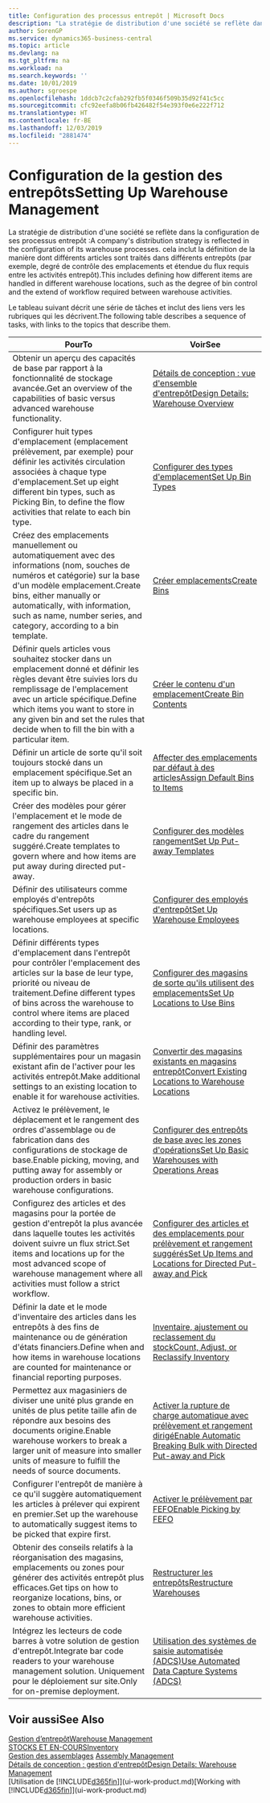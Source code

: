 ```yaml
---
title: Configuration des processus entrepôt | Microsoft Docs
description: "La stratégie de distribution d'une société se reflète dans la configuration de ses processus entrepôt : cela inclut la définition de la manière dont différents articles sont traités dans différents entrepôts (par exemple, degré de contrôle des emplacements et étendue du flux requis entre les activités entrepôt)."
author: SorenGP
ms.service: dynamics365-business-central
ms.topic: article
ms.devlang: na
ms.tgt_pltfrm: na
ms.workload: na
ms.search.keywords: ''
ms.date: 10/01/2019
ms.author: sgroespe
ms.openlocfilehash: 1ddcb7c2cfab292fb5f0346f509b35d92f41c5cc
ms.sourcegitcommit: cfc92eefa8b06fb426482f54e393f0e6e222f712
ms.translationtype: HT
ms.contentlocale: fr-BE
ms.lasthandoff: 12/03/2019
ms.locfileid: "2881474"
---
```

# <a name="setting-up-warehouse-management"></a><span data-ttu-id="36e29-104">Configuration de la gestion des entrepôts</span><span class="sxs-lookup"><span data-stu-id="36e29-104">Setting Up Warehouse Management</span></span>
<span data-ttu-id="36e29-105">La stratégie de distribution d'une société se reflète dans la configuration de ses processus entrepôt :</span><span class="sxs-lookup"><span data-stu-id="36e29-105">A company's distribution strategy is reflected in the configuration of its warehouse processes.</span></span> <span data-ttu-id="36e29-106">cela inclut la définition de la manière dont différents articles sont traités dans différents entrepôts (par exemple, degré de contrôle des emplacements et étendue du flux requis entre les activités entrepôt).</span><span class="sxs-lookup"><span data-stu-id="36e29-106">This includes defining how different items are handled in different warehouse locations, such as the degree of bin control and the extend of workflow required between warehouse activities.</span></span>  

 <span data-ttu-id="36e29-107">Le tableau suivant décrit une série de tâches et inclut des liens vers les rubriques qui les décrivent.</span><span class="sxs-lookup"><span data-stu-id="36e29-107">The following table describes a sequence of tasks, with links to the topics that describe them.</span></span>   

|<span data-ttu-id="36e29-108">**Pour**</span><span class="sxs-lookup"><span data-stu-id="36e29-108">**To**</span></span>|<span data-ttu-id="36e29-109">**Voir**</span><span class="sxs-lookup"><span data-stu-id="36e29-109">**See**</span></span>|  
|------------|-------------|  
|<span data-ttu-id="36e29-110">Obtenir un aperçu des capacités de base par rapport à la fonctionnalité de stockage avancée.</span><span class="sxs-lookup"><span data-stu-id="36e29-110">Get an overview of the capabilities of basic versus advanced warehouse functionality.</span></span>|[<span data-ttu-id="36e29-111">Détails de conception : vue d'ensemble d'entrepôt</span><span class="sxs-lookup"><span data-stu-id="36e29-111">Design Details: Warehouse Overview</span></span>](design-details-warehouse-overview.md)|  
|<span data-ttu-id="36e29-112">Configurer huit types d'emplacement (emplacement prélèvement, par exemple) pour définir les activités circulation associées à chaque type d'emplacement.</span><span class="sxs-lookup"><span data-stu-id="36e29-112">Set up eight different bin types, such as Picking Bin, to define the flow activities that relate to each bin type.</span></span>|[<span data-ttu-id="36e29-113">Configurer des types d'emplacement</span><span class="sxs-lookup"><span data-stu-id="36e29-113">Set Up Bin Types</span></span>](warehouse-how-to-set-up-bin-types.md)|  
|<span data-ttu-id="36e29-114">Créez des emplacements manuellement ou automatiquement avec des informations (nom, souches de numéros et catégorie) sur la base d'un modèle emplacement.</span><span class="sxs-lookup"><span data-stu-id="36e29-114">Create bins, either manually or automatically, with information, such as name, number series, and category, according to a bin template.</span></span>|[<span data-ttu-id="36e29-115">Créer emplacements</span><span class="sxs-lookup"><span data-stu-id="36e29-115">Create Bins</span></span>](warehouse-how-to-create-individual-bins.md)|  
|<span data-ttu-id="36e29-116">Définir quels articles vous souhaitez stocker dans un emplacement donné et définir les règles devant être suivies lors du remplissage de l'emplacement avec un article spécifique.</span><span class="sxs-lookup"><span data-stu-id="36e29-116">Define which items you want to store in any given bin and set the rules that decide when to fill the bin with a particular item.</span></span>|[<span data-ttu-id="36e29-117">Créer le contenu d'un emplacement</span><span class="sxs-lookup"><span data-stu-id="36e29-117">Create Bin Contents</span></span>](warehouse-how-to-set-up-bin-contents.md)|  
|<span data-ttu-id="36e29-118">Définir un article de sorte qu'il soit toujours stocké dans un emplacement spécifique.</span><span class="sxs-lookup"><span data-stu-id="36e29-118">Set an item up to always be placed in a specific bin.</span></span>|[<span data-ttu-id="36e29-119">Affecter des emplacements par défaut à des articles</span><span class="sxs-lookup"><span data-stu-id="36e29-119">Assign Default Bins to Items</span></span>](warehouse-how-to-assign-default-bins-to-items.md)|
|<span data-ttu-id="36e29-120">Créer des modèles pour gérer l'emplacement et le mode de rangement des articles dans le cadre du rangement suggéré.</span><span class="sxs-lookup"><span data-stu-id="36e29-120">Create templates to govern where and how items are put away during directed put-away.</span></span>|[<span data-ttu-id="36e29-121">Configurer des modèles rangement</span><span class="sxs-lookup"><span data-stu-id="36e29-121">Set Up Put-away Templates</span></span>](warehouse-how-to-set-up-put-away-templates.md)|
|<span data-ttu-id="36e29-122">Définir des utilisateurs comme employés d'entrepôts spécifiques.</span><span class="sxs-lookup"><span data-stu-id="36e29-122">Set users up as warehouse employees at specific locations.</span></span>|[<span data-ttu-id="36e29-123">Configurer des employés d'entrepôt</span><span class="sxs-lookup"><span data-stu-id="36e29-123">Set Up Warehouse Employees</span></span>](warehouse-how-to-set-up-warehouse-employees.md)|
|<span data-ttu-id="36e29-124">Définir différents types d'emplacement dans l'entrepôt pour contrôler l'emplacement des articles sur la base de leur type, priorité ou niveau de traitement.</span><span class="sxs-lookup"><span data-stu-id="36e29-124">Define different types of bins across the warehouse to control where items are placed according to their type, rank, or handling level.</span></span>|[<span data-ttu-id="36e29-125">Configurer des magasins de sorte qu'ils utilisent des emplacements</span><span class="sxs-lookup"><span data-stu-id="36e29-125">Set Up Locations to Use Bins</span></span>](warehouse-how-to-set-up-locations-to-use-bins.md)|
|<span data-ttu-id="36e29-126">Définir des paramètres supplémentaires pour un magasin existant afin de l'activer pour les activités entrepôt.</span><span class="sxs-lookup"><span data-stu-id="36e29-126">Make additional settings to an existing location to enable it for warehouse activities.</span></span>|[<span data-ttu-id="36e29-127">Convertir des magasins existants en magasins entrepôt</span><span class="sxs-lookup"><span data-stu-id="36e29-127">Convert Existing Locations to Warehouse Locations</span></span>](warehouse-how-to-convert-existing-locations-to-warehouse-locations.md)|
|<span data-ttu-id="36e29-128">Activez le prélèvement, le déplacement et le rangement des ordres d'assemblage ou de fabrication dans des configurations de stockage de base.</span><span class="sxs-lookup"><span data-stu-id="36e29-128">Enable picking, moving, and putting away for assembly or production orders in basic warehouse configurations.</span></span>|[<span data-ttu-id="36e29-129">Configurer des entrepôts de base avec les zones d'opérations</span><span class="sxs-lookup"><span data-stu-id="36e29-129">Set Up Basic Warehouses with Operations Areas</span></span>](warehouse-how-to-set-up-basic-warehouses-with-operations-areas.md)|  
|<span data-ttu-id="36e29-130">Configurez des articles et des magasins pour la portée de gestion d'entrepôt la plus avancée dans laquelle toutes les activités doivent suivre un flux strict.</span><span class="sxs-lookup"><span data-stu-id="36e29-130">Set items and locations up for the most advanced scope of warehouse management where all activities must follow a strict workflow.</span></span>|[<span data-ttu-id="36e29-131">Configurer des articles et des emplacements pour prélèvement et rangement suggérés</span><span class="sxs-lookup"><span data-stu-id="36e29-131">Set Up Items and Locations for Directed Put-away and Pick</span></span>](warehouse-how-to-set-up-items-for-directed-put-away-and-pick.md)|  
|<span data-ttu-id="36e29-132">Définir la date et le mode d'inventaire des articles dans les entrepôts à des fins de maintenance ou de génération d'états financiers.</span><span class="sxs-lookup"><span data-stu-id="36e29-132">Define when and how items in warehouse locations are counted for maintenance or financial reporting purposes.</span></span>|[<span data-ttu-id="36e29-133">Inventaire, ajustement ou reclassement du stock</span><span class="sxs-lookup"><span data-stu-id="36e29-133">Count, Adjust, or Reclassify Inventory</span></span>](inventory-how-count-adjust-reclassify.md)|
|<span data-ttu-id="36e29-134">Permettez aux magasiniers de diviser une unité plus grande en unités de plus petite taille afin de répondre aux besoins des documents origine.</span><span class="sxs-lookup"><span data-stu-id="36e29-134">Enable warehouse workers to break a larger unit of measure into smaller units of measure to fulfill the needs of source documents.</span></span>|[<span data-ttu-id="36e29-135">Activer la rupture de charge automatique avec prélèvement et rangement dirigé</span><span class="sxs-lookup"><span data-stu-id="36e29-135">Enable Automatic Breaking Bulk with Directed Put-away and Pick</span></span>](warehouse-enable-automatic-breaking-bulk-with-directed-put-away-and-pick.md)|  
|<span data-ttu-id="36e29-136">Configurer l'entrepôt de manière à ce qu'il suggère automatiquement les articles à prélever qui expirent en premier.</span><span class="sxs-lookup"><span data-stu-id="36e29-136">Set up the warehouse to automatically suggest items to be picked that expire first.</span></span>|[<span data-ttu-id="36e29-137">Activer le prélèvement par FEFO</span><span class="sxs-lookup"><span data-stu-id="36e29-137">Enable Picking by FEFO</span></span>](warehouse-picking-by-fefo.md)|
|<span data-ttu-id="36e29-138">Obtenir des conseils relatifs à la réorganisation des magasins, emplacements ou zones pour générer des activités entrepôt plus efficaces.</span><span class="sxs-lookup"><span data-stu-id="36e29-138">Get tips on how to reorganize locations, bins, or zones to obtain more efficient warehouse activities.</span></span>|[<span data-ttu-id="36e29-139">Restructurer les entrepôts</span><span class="sxs-lookup"><span data-stu-id="36e29-139">Restructure Warehouses</span></span>](warehouse-how-to-restructure-warehouses.md)|
|<span data-ttu-id="36e29-140">Intégrez les lecteurs de code barres à votre solution de gestion d'entrepôt.</span><span class="sxs-lookup"><span data-stu-id="36e29-140">Integrate bar code readers to your warehouse management solution.</span></span> <span data-ttu-id="36e29-141">Uniquement pour le déploiement sur site.</span><span class="sxs-lookup"><span data-stu-id="36e29-141">Only for on-premise deployment.</span></span>|[<span data-ttu-id="36e29-142">Utilisation des systèmes de saisie automatisée (ADCS)</span><span class="sxs-lookup"><span data-stu-id="36e29-142">Use Automated Data Capture Systems (ADCS)</span></span>](warehouse-use-automated-data-capture-systems-adcs.md)|

## <a name="see-also"></a><span data-ttu-id="36e29-143">Voir aussi</span><span class="sxs-lookup"><span data-stu-id="36e29-143">See Also</span></span>  
[<span data-ttu-id="36e29-144">Gestion d’entrepôt</span><span class="sxs-lookup"><span data-stu-id="36e29-144">Warehouse Management</span></span>](warehouse-manage-warehouse.md)  
[<span data-ttu-id="36e29-145">STOCKS ET EN-COURS</span><span class="sxs-lookup"><span data-stu-id="36e29-145">Inventory</span></span>](inventory-manage-inventory.md)  
<span data-ttu-id="36e29-146">[Gestion des assemblages](assembly-assemble-items.md)  </span><span class="sxs-lookup"><span data-stu-id="36e29-146">[Assembly Management](assembly-assemble-items.md)  </span></span>  
[<span data-ttu-id="36e29-147">Détails de conception : gestion d'entrepôt</span><span class="sxs-lookup"><span data-stu-id="36e29-147">Design Details: Warehouse Management</span></span>](design-details-warehouse-management.md)  
<span data-ttu-id="36e29-148">[Utilisation de [!INCLUDE[d365fin](includes/d365fin_md.md)]](ui-work-product.md)</span><span class="sxs-lookup"><span data-stu-id="36e29-148">[Working with [!INCLUDE[d365fin](includes/d365fin_md.md)]](ui-work-product.md)</span></span>
